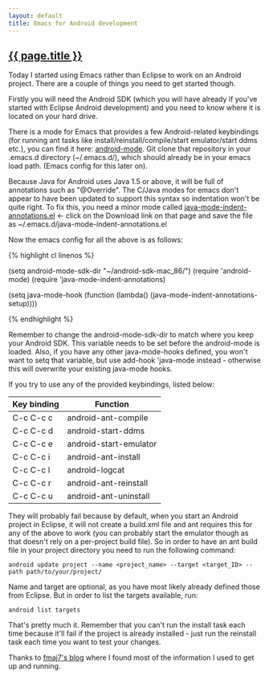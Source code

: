 ```yaml
---
layout: default
title: Emacs for Android development
---
```


<h2><a href="{{ page.url }}">{{ page.title }}</a></h2>

Today I started using Emacs rather than Eclipse to work on an Android project. There are a couple of things you need to get started though.

Firstly you will need the Android SDK (which you will have already if you've started with Eclipse Android development) and you need to know where it is located on your hard drive.

There is a mode for Emacs that provides a few Android-related keybindings (for running ant tasks like install/reinstall/compile/start emulator/start ddms etc.), you can find it here: [android-mode](http://github.com/remvee/android-mode). Git clone that repository in your .emacs.d directory (~/.emacs.d/), which should already be in your emacs load path. (Emacs config for this later on).

Because Java for Android uses Java 1.5 or above, it will be full of annotations such as "@Override". The C/Java modes for emacs don't appear to have been updated to support this syntax so indentation won't be quite right. To fix this, you need a minor mode called [java-mode-indent-annotations.el](http://www.emacswiki.org/cgi-bin/wiki/java-mode-indent-annotations.el) <- click on the Download link on that page and save the file as ~/.emacs.d/java-mode-indent-annotations.el

Now the emacs config for all the above is as follows:

{% highlight cl linenos %}

(setq android-mode-sdk-dir "~/android-sdk-mac_86/")
(require 'android-mode)
(require 'java-mode-indent-annotations)

(setq java-mode-hook
    (function (lambda()
       (java-mode-indent-annotations-setup))))

{% endhighlight %}

Remember to change the android-mode-sdk-dir to match where you keep your Android SDK. This variable needs to be set before the android-mode is loaded. Also, if you have any other java-mode-hooks defined, you won't want to setq that variable, but use add-hook 'java-mode instead - otherwise this will overwrite your existing java-mode hooks.

If you try to use any of the provided keybindings, listed below:

<table>
  <thead>
    <tr>
      <th>Key binding</th>
      <th>Function</th>
    </tr>
  </thead>
  <tbody>
    <tr>
      <td>C-c C-c c</td>
      <td>android-ant-compile</td>
    </tr>
    <tr>
      <td>C-c C-c d</td>
      <td>android-start-ddms</td>
    </tr>
    <tr>
      <td>C-c C-c e</td>
      <td>android-start-emulator</td>
    </tr>
    <tr>
      <td>C-c C-c i</td>
      <td>android-ant-install</td>
    </tr>
    <tr>
      <td>C-c C-c l</td>
      <td>android-logcat</td>
    </tr>
    <tr>
      <td>C-c C-c r</td>
      <td>android-ant-reinstall</td>
    </tr>
    <tr>
      <td>C-c C-c u</td>
      <td>android-ant-uninstall</td>
    </tr>
  </tbody>
</table>
They will probably fail because by default, when you start an Android project in Eclipse, it will not create a build.xml file and ant requires this for any of the above to work (you can probably start the emulator though as that doesn't rely on a per-project build file). So in order to have an ant build file in your project directory you need to run the following command:

    android update project --name <project_name> --target <target_ID> --path path/to/your/project/

Name and target are optional, as you have most likely already defined those from Eclipse. But in order to list the targets available, run:

    android list targets

That's pretty much it. Remember that you can't run the install task each time because it'll fail if the project is already installed - just run the reinstall task each time you want to test your changes.

Thanks to [fmaj7's blog](http://blog.fmaj7.me/?p=18) where I found most of the information I used to get up and running.